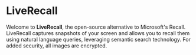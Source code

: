 # LiveRecall
Welcome to **LiveRecall**, the open-source alternative to Microsoft's Recall. LiveRecall captures snapshots of your screen and allows you to recall them using natural language queries, leveraging semantic search technology. For added security, all images are encrypted.
